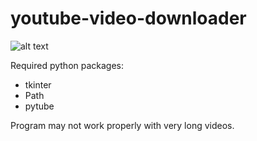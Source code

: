 # youtube-video-downloader

![alt text](https://github.com/emirasal/youtube-video-downloader/blob/main/image.jpg?raw=true)

Required python packages:

- tkinter
- Path
- pytube

Program may not work properly with very long videos.
